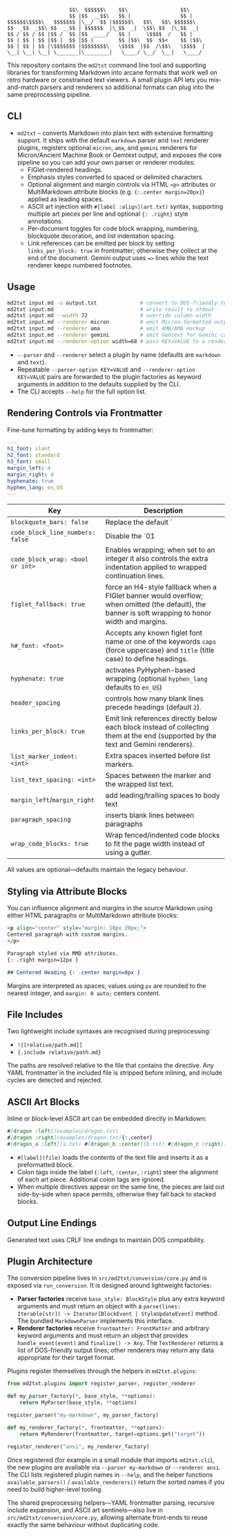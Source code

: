 ```
                    $$\  $$$$$$\    $$\                 $$\     
                    $$ |$$  __$$\   $$ |                $$ |    
$$$$$$\$$$$\   $$$$$$$ |\__/  $$ |$$$$$$\   $$\   $$\ $$$$$$\   
$$  _$$  _$$\ $$  __$$ | $$$$$$  |\_$$  _|  \$$\ $$  |\_$$  _|  
$$ / $$ / $$ |$$ /  $$ |$$  ____/   $$ |     \$$$$  /   $$ |    
$$ | $$ | $$ |$$ |  $$ |$$ |        $$ |$$\  $$  $$<    $$ |$$\ 
$$ | $$ | $$ |\$$$$$$$ |$$$$$$$$\   \$$$$  |$$  /\$$\   \$$$$  |
\__| \__| \__| \_______|\________|   \____/ \__/  \__|   \____/ 
```

This repository contains the `md2txt` command line tool and supporting libraries for transforming Markdown into arcane formats that work well on retro hardware or constrained text viewers. A small plugin API lets you mix-and-match parsers and renderers so additional formats can plug into the same preprocessing pipeline.

## CLI

- `md2txt` – converts Markdown into plain text with extensive formatting support. It ships with the default `markdown` parser and `text` renderer plugins, registers optional `micron`, `ama`, and `gemini` renderers for Micron/Ancient Machine Book or Gemtext output, and exposes the core pipeline so you can add your own parser or renderer modules:
  - FIGlet-rendered headings.
  - Emphasis styles converted to spaced or delimited characters.
  - Optional alignment and margin controls via HTML `<p>` attributes or MultiMarkdown attribute blocks (e.g. `{:.center margin=20px}`) applied as leading spaces.
  - ASCII art injection with `#[label :align](art.txt)` syntax, supporting multiple art pieces per line and optional `{: .right}` style annotations.
  - Per-document toggles for code block wrapping, numbering, blockquote decoration, and list indentation spacing.
  - Link references can be emitted per block by setting `links_per_block: true` in frontmatter; otherwise they collect at the end of the document. Gemini output uses `=>` lines while the text renderer keeps numbered footnotes.

## Usage

```bash
md2txt input.md -o output.txt              # convert to DOS-friendly text
md2txt input.md                            # write result to stdout
md2txt input.md --width 72                 # override column width
md2txt input.md --renderer micron          # emit Micron-formatted output
md2txt input.md --renderer ama             # emit AMB/AMA markup
md2txt input.md --renderer gemini          # emit Gemtext for Gemini capsules
md2txt input.md --renderer-option width=68 # pass KEY=VALUE to a renderer
```

 - `--parser` and `--renderer` select a plugin by name (defaults are `markdown` and `text`).
 - Repeatable `--parser-option KEY=VALUE` and `--renderer-option KEY=VALUE` pairs are forwarded to the plugin factories as keyword arguments in addition to the defaults supplied by the CLI.
 - The CLI accepts `--help` for the full option list.

## Rendering Controls via Frontmatter

Fine-tune formatting by adding keys to frontmatter:

```yaml
---
h1_font: slant
h2_font: standard
h3_font: small
margin_left: 4
margin_right: 4
hyphenate: true
hyphen_lang: en_US
---
```

| Key | Description |
| --- | --- |
| `blockquote_bars: false` | Replace the default `|` prefix with three spaces. |
| `code_block_line_numbers: false` | Disable the `01 |` gutter in wrapped or unwrapped code blocks. |
| `code_block_wrap: <bool or int>` | Enables wrapping; when set to an integer it also controls the extra indentation applied to wrapped continuation lines. |
| `figlet_fallback: true` | force an H4-style fallback when a FIGlet banner would overflow; when omitted (the default), the banner is soft wrapping to honor width and margins. |
| `h#_font: <font>` | Accepts any known figlet font name or one of the keywords `caps` (force uppercase) and `title` (title case) to define headings.
| `hyphenate: true` | activates PyHyphen-based wrapping (optional `hyphen_lang` defaults to `en_US`) |
| `header_spacing` | controls how many blank lines precede headings (default `2`). |
| `links_per_block: true` | Emit link references directly below each block instead of collecting them at the end (supported by the text and Gemini renderers). |
| `list_marker_indent: <int>` | Extra spaces inserted before list markers. |
| `list_text_spacing: <int>` | Spaces between the marker and the wrapped list text. |
| `margin_left`/`margin_right` | add leading/trailing spaces to body text |
| `paragraph_spacing` | inserts blank lines between paragraphs |
| `wrap_code_blocks: true` | Wrap fenced/indented code blocks to fit the page width instead of using a gutter. |

All values are optional—defaults maintain the legacy behaviour.


## Styling via Attribute Blocks

You can influence alignment and margins in the source Markdown using either HTML paragraphs or MultiMarkdown attribute blocks:

```markdown
<p align="center" style="margin: 10px 20px;">
Centered paragraph with custom margins.
</p>

Paragraph styled via MMD attributes.
{: .right margin=12px }

## Centered Heading {: .center margin=8px }
```

Margins are interpreted as spaces; values using `px` are rounded to the nearest integer, and `margin: 0 auto;` centers content.

## File Includes

Two lightweight include syntaxes are recognised during preprocessing:

- `![[relative/path.md]]`
- `{.include relative/path.md}`

The paths are resolved relative to the file that contains the directive. Any YAML frontmatter in the included file is stripped before inlining, and include cycles are detected and rejected.

## ASCII Art Blocks

Inline or block-level ASCII art can be embedded directly in Markdown:

```markdown
#[dragon :left](examples/dragon.txt)
#[dragon :right](examples/dragon.txt){:.center}
#[dragon_a :left](a.txt) #[dragon_b :center](b.txt) #[dragon_c :right](c.txt)
```

- `#[label](file)` loads the contents of the text file and inserts it as a preformatted block.
- Colon tags inside the label (`:left`, `:center`, `:right`) steer the alignment of each art piece. Additional colon tags are ignored.
- When multiple directives appear on the same line, the pieces are laid out side-by-side when space permits, otherwise they fall back to stacked blocks.

## Output Line Endings

Generated text uses CRLF line endings to maintain DOS compatibility.

## Plugin Architecture

The conversion pipeline lives in `src/md2txt/conversion/core.py` and is exposed via `run_conversion`. It is designed around lightweight factories:

- **Parser factories** receive `base_style: BlockStyle` plus any extra keyword arguments and must return an object with a `parse(lines: Iterable[str]) -> Iterator[BlockEvent | StyleUpdateEvent]` method. The bundled `MarkdownParser` implements this interface.
- **Renderer factories** receive `frontmatter: FrontMatter` and arbitrary keyword arguments and must return an object that provides `handle_event(event)` and `finalize() -> Any`. The `TextRenderer` returns a list of DOS-friendly output lines; other renderers may return any data appropriate for their target format.

Plugins register themselves through the helpers in `md2txt.plugins`:

```python
from md2txt.plugins import register_parser, register_renderer

def my_parser_factory(*, base_style, **options):
    return MyParser(base_style, **options)

register_parser("my-markdown", my_parser_factory)
```

```python
def my_renderer_factory(*, frontmatter, **options):
    return MyRenderer(frontmatter, target=options.get("target"))

register_renderer("ansi", my_renderer_factory)
```

Once registered (for example in a small module that imports `md2txt.cli`), the new plugins are available via `--parser my-markdown` or `--renderer ansi`. The CLI lists registered plugin names in `--help`, and the helper functions `available_parsers()` / `available_renderers()` return the sorted names if you need to build higher-level tooling.

The shared preprocessing helpers—YAML frontmatter parsing, recursive include expansion, and ASCII art sentinels—also live in `src/md2txt/conversion/core.py`, allowing alternate front-ends to reuse exactly the same behaviour without duplicating code.
